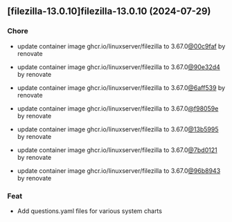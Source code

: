 

## [filezilla-13.0.10]filezilla-13.0.10 (2024-07-29)

### Chore



- update container image ghcr.io/linuxserver/filezilla to 3.67.0[@00c9faf](https://github.com/00c9faf) by renovate

- update container image ghcr.io/linuxserver/filezilla to 3.67.0[@90e32d4](https://github.com/90e32d4) by renovate

- update container image ghcr.io/linuxserver/filezilla to 3.67.0[@6aff539](https://github.com/6aff539) by renovate

- update container image ghcr.io/linuxserver/filezilla to 3.67.0[@f98059e](https://github.com/f98059e) by renovate

- update container image ghcr.io/linuxserver/filezilla to 3.67.0[@13b5995](https://github.com/13b5995) by renovate

- update container image ghcr.io/linuxserver/filezilla to 3.67.0[@7bd0121](https://github.com/7bd0121) by renovate

- update container image ghcr.io/linuxserver/filezilla to 3.67.0[@96b8943](https://github.com/96b8943) by renovate

### Feat



- Add questions.yaml files for various system charts